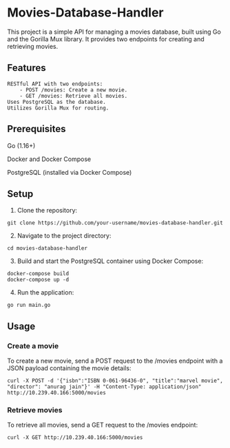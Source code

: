 
# Movies-Database-Handler

This project is a simple API for managing a movies database, built using Go and the Gorilla Mux library. It provides two endpoints for creating and retrieving movies.


## Features

```
RESTful API with two endpoints:
    - POST /movies: Create a new movie.
    - GET /movies: Retrieve all movies.
Uses PostgreSQL as the database.
Utilizes Gorilla Mux for routing.
```

## Prerequisites

Go (1.16+)

Docker and Docker Compose

PostgreSQL (installed via Docker Compose)

## Setup

1. Clone the repository:

```
git clone https://github.com/your-username/movies-database-handler.git
```

2. Navigate to the project directory:

```
cd movies-database-handler
```

3. Build and start the PostgreSQL container using Docker Compose:
```
docker-compose build
docker-compose up -d
```

4. Run the application:

```
go run main.go
```

## Usage

### Create a movie

To create a new movie, send a POST request to the /movies endpoint with a JSON payload containing the movie details:

```
curl -X POST -d '{"isbn":"ISBN 0-061-96436-0", "title":"marvel movie", "director": "anurag jain"}' -H "Content-Type: application/json" http://10.239.40.166:5000/movies
```

### Retrieve movies

To retrieve all movies, send a GET request to the /movies endpoint:

```
curl -X GET http://10.239.40.166:5000/movies
```

